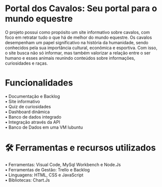 # Portal dos Cavalos: Seu portal para o mundo equestre
  O projeto possui como propósito um site informativo sobre cavalos, com foco em retratar tudo o que há de melhor do mundo equestre. Os cavalos desempenham um papel significativo na história da humanidade, sendo conhecidos pela sua importância cultural, econômica e esportiva. Com isso, o site busca não só informar, mas também valorizar a relação entre o ser humano e esses animais reunindo conteúdos sobre informações, curiosidades e raças.
  
  # Funcionalidades
  • Documentação e Backlog <br>
  • Site informativo <br>
  • Quiz de curiosidades <br>
  • Dashboard dinâmica <br>
  • Banco de dados integrado <br>
  • Integração através da API <br>
  • Banco de Dados em uma VM lubuntu <br>


# 🛠️ Ferramentas e recursos utilizados
  • Ferramentas: Visual Code, MySql Workbench e Node.Js <br>
  • Ferramentas de Gestão: Trello e Backlog <br>
  • Linguagens: HTML, CSS e JavaScript <br>
  • Bibliotecas: Chart.Js <br>
